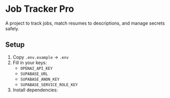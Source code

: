 # Job Tracker Pro

A project to track jobs, match resumes to descriptions, and manage secrets safely.

## Setup

1. Copy `.env.example` → `.env`
2. Fill in your keys:
   - `OPENAI_API_KEY`
   - `SUPABASE_URL`
   - `SUPABASE_ANON_KEY`
   - `SUPABASE_SERVICE_ROLE_KEY`
3. Install dependencies: